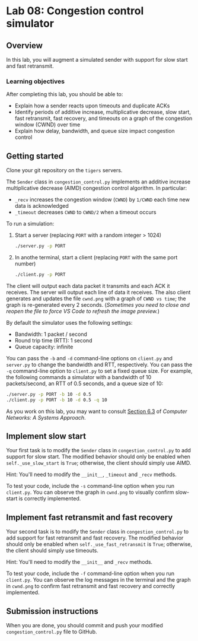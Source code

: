 # Lab 08: Congestion control simulator 

## Overview
In this lab, you will augment a simulated sender with support for slow start and fast retransmit.

### Learning objectives
After completing this lab, you should be able to:
* Explain how a sender reacts upon timeouts and duplicate ACKs
* Identify periods of additive increase, multiplicative decrease, slow start, fast retransmit, fast recovery, and timeouts on a graph of the congestion window (CWND) over time
* Explain how delay, bandwidth, and queue size impact congestion control

## Getting started
Clone your git repository on the `tigers` servers. 

The `Sender` class in `congestion_control.py` implements an additive increase multiplicative decrease (AIMD) congestion control algorithm. In particular:
* `_recv` increases the congestion window (`CWND`) by `1/CWND` each time new data is acknowledged
* `_timeout` decreases `CWND` to `CWND/2` when a timeout occurs

To run a simulation:
1. Start a server (replacing `PORT` with a random integer > 1024)
    ```bash
    ./server.py -p PORT
    ```
2. In anothe terminal, start a client (replacing `PORT` with the same port number)
    ```bash
    ./client.py -p PORT
    ```
The client will output each data packet it transmits and each ACK it receives. The server will output each line of data it receives. The also client generates and updates the file `cwnd.png` with a graph of `CWND vs time`; the graph is re-generated every 2 seconds. (_Sometimes you need to close and reopen the file to force VS Code to refresh the image preview._)

By default the simulator uses the following settings:
* Bandwidth: 1 packet / second
* Round trip time (RTT): 1 second
* Queue capacity: infinite

You can pass the `-b` and `-d` command-line options on `client.py` and `server.py` to change the bandwidth and RTT, respectively. You can pass the `-q` command-line option to `client.py` to set a fixed queue size. For example, the following commands a simulator with a bandwidth of 10 packets/second, an RTT of 0.5 seconds, and a queue size of 10:
```bash
./server.py -p PORT -b 10 -d 0.5
./client.py -p PORT -b 10 -d 0.5 -q 10
```

As you work on this lab, you may want to consult [Section 6.3](https://book.systemsapproach.org/congestion/tcpcc.html) of _Computer Networks: A Systems Approach_.

## Implement slow start
Your first task is to modify the `Sender` class in `congestion_control.py` to add support for slow start. The modified behavior should only be enabled when `self._use_slow_start` is `True`; otherwise, the client should simply use AIMD.

Hint: You'll need to modify the `__init__`, `_timeout` and `_recv` methods.

To test your code, include the `-s` command-line option when you run `client.py`. You can observe the graph in `cwnd.png` to visually confirm slow-start is correctly implemented.

## Implement fast retransmit and fast recovery
Your second task is to modify the `Sender` class in `congestion_control.py` to add support for fast retransmit and fast recovery. The modified behavior should only be enabled when `self._use_fast_retransmit` is `True`; otherwise, the client should simply use timeouts.

Hint: You'll need to modify the `__init__` and `_recv` methods.

To test your code, include the `-f` command-line option when you run `client.py`. You can observe the log messages in the terminal and the graph in `cwnd.png` to confirm fast retransmit and fast recovery and correctly implemented.

## Submission instructions
When you are done, you should commit and push your modified `congestion_control.py` file to GitHub.

